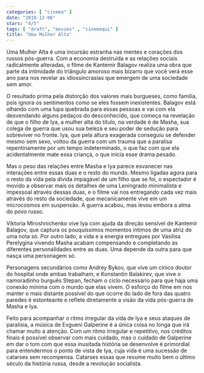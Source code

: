 ```yaml
---
categories: [ "cinema" ]
date: "2019-12-06"
stars: "4/5"
tags: [ "draft", "movies" , "cinemaqui" ]
title: "Uma Mulher Alta"
---
```

Uma Mulher Alta é uma incursão estranha nas mentes e corações dos
russos pós-guerra. Com a economia destruída e as relações sociais
radicalmente alteradas, o filme de Kantemir Balagov realiza uma obra
que parte da intimidade do triângulo amoroso mais bizarro que você
verá esse ano para nos revelar as idiossincrasias que emergem de uma
sociedade sem amor.

O resultado prima pela distorção dos valores mais burgueses,
como família, pois ignora os sentimentos como se eles fossem
inexistentes. Balagov está olhando com uma lupa quebrada para essas
pessoas e vai com ela desvendando alguns pedaços do desconhecido, que
começa na revelação de que o filho de Iya, a mulher alta do título, na
verdade é de Masha, sua colega de guerra que usou sua beleza e seu poder
de sedução para sobreviver no fronte. Iya, que pela altura exagerada
conseguiu se defender mesmo sem sexo, voltou da guerra com um trauma que
a paralisa repentinamente por um tempo indeterminado, o que faz com que
ela acidentalmente mate essa criança, o que inicia esse drama pesado.

Mas o peso das relações entre Masha e Iya parece esvanecer nas
interações entre essas duas e o resto do mundo. Mesmo ligadas agora
para o resto da vida pela dívida impagável de um filho que se foi,
o espectador é movido a observar mais os detalhes de uma Leningrado
minimalista e impessoal através dessas duas, e o filme vai nos entregando
cada vez mais através do resto da sociedade, que mecanicamente vive em
um microcosmos em suspensão. A guerra acabou, mas levou embora a alma
do povo russo.

Viktoria Miroshnichenko vive Iya com ajuda da direção sensível de
Kantemir Balagov, que captura os pouquíssimos momentos íntimos de uma
atriz de uma nota só. Por outro lado, a vida e a energia entregues por
Vasilisa Perelygina vivendo Masha acabam compensando e completando as
diferentes personalidades entre as duas. Uma depende da outra para que
nasça uma personagem só.

Personagens secundários como Andrey Bykov, que vive um cínico doutor
do hospital onde ambas trabalham, e Konstantin Balakirev, que vive o
namoradinho burguês Stepan, fecham o ciclo necessário para que haja
uma conexão mínima com o mundo que elas vivem. O esforço do filme em
nos manter o mais distante possível do que ocorre do lado de fora das
quatro paredes é estonteante e reflete diretamente a visão da vida
pós-guerra de Masha e Iya.

Feito para acompanhar o ritmo irregular da vida de Iya e seus ataques
de paralisia, a música de Evgueni Galperine é a única coisa no longa
que irá chamar muito a atenção. Com um ritmo irregular e repetitivo,
nos créditos finais é possível observar com mais cuidado, mas o cuidado
de Galperine em dar o tom com que essa inusitada história se desenvolve
é primordial para entendermos o ponto de vista de Iya, cuja vida é uma
sucessão de catarses sem recompensa. Catarses essas que resume muito
bem o último século da história russa, desde a revolução socialista.
